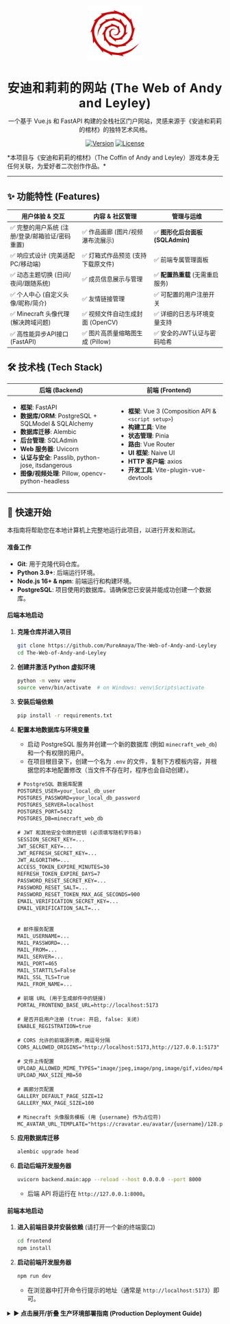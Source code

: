 <div align="center">
  <img src="docs/icon.png" alt="logo" width="128" height="128" />
  <h1 style="font-weight:700; letter-spacing:1px; margin-bottom:0;">
    安迪和莉莉的网站 (The Web of Andy and Leyley)
  </h1>
  <p>
    一个基于 Vue.js 和 FastAPI 构建的全栈社区门户网站，灵感来源于《安迪和莉莉的棺材》的独特艺术风格。
  </p>
  <p>
    <a href="https://github.com/PureAmaya/The-Web-of-Andy-and-Leyley/releases"><img alt="Version" src="https://img.shields.io/github/v/release/PureAmaya/The-Web-of-Andy-and-Leyley?style=for-the-badge&logo=github"></a>
    <a href="https://github.com/PureAmaya/The-Web-of-Andy-and-Leyley/blob/master/LICENSE"><img alt="License" src="https://img.shields.io/github/license/PureAmaya/The-Web-of-Andy-and-Leyley?style=for-the-badge"></a>
  </p>
</div>
*本项目与《安迪和莉莉的棺材》（The Coffin of Andy and Leyley）游戏本身无任何关联，为爱好者二次创作作品。*

---

## ✨ 功能特性 (Features)

<table width="100%">
  <thead>
    <tr>
      <th width="33%">用户体验 & 交互</th>
      <th width="33%">内容 & 社区管理</th>
      <th width="33%">管理与运维</th>
    </tr>
  </thead>
  <tbody>
    <tr>
      <td>✅ 完整的用户系统 (注册/登录/邮箱验证/密码重置)</td>
      <td>✅ 作品画廊 (图片/视频瀑布流展示)</td>
      <td>✅ <strong>图形化后台面板 (SQLAdmin)</strong></td>
    </tr>
    <tr>
      <td>✅ 响应式设计 (完美适配PC/移动端)</td>
      <td>✅ 灯箱式作品预览 (支持下载原文件)</td>
      <td>✅ 前端专属管理面板</td>
    </tr>
    <tr>
      <td>✅ 动态主题切换 (日间/夜间/跟随系统)</td>
      <td>✅ 成员信息展示与管理</td>
      <td>✅ <strong>配置热重载</strong> (无需重启服务)</td>
    </tr>
    <tr>
      <td>✅ 个人中心 (自定义头像/昵称/简介)</td>
      <td>✅ 友情链接管理</td>
      <td>✅ 可配置的用户注册开关</td>
    </tr>
    <tr>
      <td>✅ Minecraft 头像代理 (解决跨域问题)</td>
      <td>✅ 视频文件自动生成封面 (OpenCV)</td>
      <td>✅ 详细的日志与环境变量支持</td>
    </tr>
    <tr>
      <td>✅ 高性能异步API接口 (FastAPI)</td>
      <td>✅ 图片高质量缩略图生成 (Pillow)</td>
      <td>✅ 安全的JWT认证与密码哈希</td>
    </tr>
  </tbody>
</table>

## 🛠️ 技术栈 (Tech Stack)

<table width="100%">
  <thead>
    <tr>
      <th width="50%">后端 (Backend)</th>
      <th width="50%">前端 (Frontend)</th>
    </tr>
  </thead>
  <tbody>
    <tr>
      <td>
        <ul>
          <li><strong>框架</strong>: FastAPI</li>
          <li><strong>数据库/ORM</strong>: PostgreSQL + SQLModel & SQLAlchemy</li>
          <li><strong>数据库迁移</strong>: Alembic</li>
          <li><strong>后台管理</strong>: SQLAdmin</li>
          <li><strong>Web 服务器</strong>: Uvicorn</li>
          <li><strong>认证与安全</strong>: Passlib, python-jose, itsdangerous</li>
          <li><strong>图像/视频处理</strong>: Pillow, opencv-python-headless</li>
        </ul>
      </td>
      <td>
        <ul>
          <li><strong>框架</strong>: Vue 3 (Composition API & <code>&lt;script setup&gt;</code>)</li>
          <li><strong>构建工具</strong>: Vite</li>
          <li><strong>状态管理</strong>: Pinia</li>
          <li><strong>路由</strong>: Vue Router</li>
          <li><strong>UI 框架</strong>: Naive UI</li>
          <li><strong>HTTP 客户端</strong>: axios</li>
          <li><strong>开发工具</strong>: Vite-plugin-vue-devtools</li>
        </ul>
      </td>
    </tr>
  </tbody>
</table>

## 🚀 快速开始


本指南将帮助您在本地计算机上完整地运行此项目，以进行开发和测试。

#### 准备工作

-   **Git**: 用于克隆代码仓库。
-   **Python 3.9+**: 后端运行环境。
-   **Node.js 16+ & npm**: 前端运行和构建环境。
-   **PostgreSQL**: 项目使用的数据库。请确保您已安装并能成功创建一个数据库。

#### 后端本地启动

1.  **克隆仓库并进入项目**
    ```bash
    git clone https://github.com/PureAmaya/The-Web-of-Andy-and-Leyley
    cd The-Web-of-Andy-and-Leyley
    ```
2.  **创建并激活 Python 虚拟环境**
    ```bash
    python -m venv venv
    source venv/bin/activate  # on Windows: venv\Scripts\activate
    ```
3.  **安装后端依赖**
    
    ```bash
    pip install -r requirements.txt
    ```
4.  **配置本地数据库与环境变量**
    -   启动 PostgreSQL 服务并创建一个新的数据库 (例如 `minecraft_web_db`) 和一个有权限的用户。
    -   在项目根目录下，创建一个名为 `.env` 的文件，复制下方模板内容，并根据您的本地配置修改（当文件不存在时，程序也会自动创建）。
    ```env
    # PostgreSQL 数据库配置
    POSTGRES_USER=your_local_db_user
    POSTGRES_PASSWORD=your_local_db_password
    POSTGRES_SERVER=localhost
    POSTGRES_PORT=5432
    POSTGRES_DB=minecraft_web_db
    
    # JWT 和其他安全令牌的密钥 (必须填写随机字符串)
    SESSION_SECRET_KEY=...
    JWT_SECRET_KEY=...
    JWT_REFRESH_SECRET_KEY=...
    JWT_ALGORITHM=...
    ACCESS_TOKEN_EXPIRE_MINUTES=30
    REFRESH_TOKEN_EXPIRE_DAYS=7
    PASSWORD_RESET_SECRET_KEY=...
    PASSWORD_RESET_SALT=...
    PASSWORD_RESET_TOKEN_MAX_AGE_SECONDS=900
    EMAIL_VERIFICATION_SECRET_KEY=...
    EMAIL_VERIFICATION_SALT=...
    
    
    # 邮件服务配置
    MAIL_USERNAME=...
    MAIL_PASSWORD=...
    MAIL_FROM=...
    MAIL_SERVER=...
    MAIL_PORT=465
    MAIL_STARTTLS=False
    MAIL_SSL_TLS=True
    MAIL_FROM_NAME=...
    
    # 前端 URL (用于生成邮件中的链接)
    PORTAL_FRONTEND_BASE_URL=http://localhost:5173
    
    # 是否开启用户注册 (true: 开启, false: 关闭)
    ENABLE_REGISTRATION=true
    
    # CORS 允许的前端源列表，用逗号分隔
    CORS_ALLOWED_ORIGINS="http://localhost:5173,http://127.0.0.1:5173"
    
    # 文件上传配置
    UPLOAD_ALLOWED_MIME_TYPES="image/jpeg,image/png,image/gif,video/mp4"
    UPLOAD_MAX_SIZE_MB=50
    
    # 画廊分页配置
    GALLERY_DEFAULT_PAGE_SIZE=12
    GALLERY_MAX_PAGE_SIZE=100
    
    # Minecraft 头像服务模板 (用 {username} 作为占位符)
    MC_AVATAR_URL_TEMPLATE="https://cravatar.eu/avatar/{username}/128.png"
    ```
5.  **应用数据库迁移**
    ```bash
    alembic upgrade head
    ```
6.  **启动后端开发服务器**
    ```bash
    uvicorn backend.main:app --reload --host 0.0.0.0 --port 8000
    ```
    - 后端 API 将运行在 `http://127.0.0.1:8000`。

#### 前端本地启动

1.  **进入前端目录并安装依赖** (请打开一个新的终端窗口)
    ```bash
    cd frontend
    npm install
    ```
2.  **启动前端开发服务器**
    ```bash
    npm run dev
    ```
    - 在浏览器中打开命令行提示的地址（通常是 `http://localhost:5173`）即可。

<details>
<summary><strong>► 点击展开/折叠 生产环境部署指南 (Production Deployment Guide)</strong></summary>

本指南以 **Ubuntu 22.04** 为例，引导您完成应用的完整部署。

#### 阶段一：服务器准备与环境安装

1.  **更新系统并安装核心依赖**
    ```bash
    sudo apt update && sudo apt upgrade -y
    sudo apt install -y git python3-pip python3-venv nginx postgresql postgresql-contrib curl
    ```
2.  **安装 Node.js (v18+)**
    ```bash
    curl -fsSL [https://deb.nodesource.com/setup_18.x](https://deb.nodesource.com/setup_18.x) | sudo -E bash -
    sudo apt install -y nodejs
    ```
3.  **配置防火墙**
    ```bash
    sudo ufw allow 'OpenSSH'
    sudo ufw allow 'Nginx Full'
    sudo ufw enable
    ```

#### 阶段二：数据库与后端应用部署

1.  **创建数据库和用户** (在`psql`中执行)
    ```sql
    CREATE DATABASE minecraft_web_db;
    CREATE USER your_db_user WITH PASSWORD 'your_secure_password';
    GRANT ALL PRIVILEGES ON DATABASE minecraft_web_db TO your_db_user;
    \q
    ```
2.  **克隆代码并设置Python环境**
    ```bash
    git clone [https://github.com/PureAmaya/The-Web-of-Andy-and-Leyley.git](https://github.com/PureAmaya/The-Web-of-Andy-and-Leyley.git)
    cd The-Web-of-Andy-and-Leyley
    python3 -m venv venv
    source venv/bin/activate
    pip install -r requirements.txt
    pip install uvicorn gunicorn # 生产环境建议使用 gunicorn
    ```
3.  **配置生产环境变量**
    在项目根目录创建并编辑 `.env` 文件，填入您的生产配置（数据库、密钥、域名等）。**确保关闭注册 `ENABLE_REGISTRATION=false` 并设置正确的 `CORS_ALLOWED_ORIGINS`**。

4.  **应用数据库迁移**
    ```bash
    alembic upgrade head
    ```

5.  **使用 `systemd` 管理后端服务**
    - 创建服务文件 `sudo nano /etc/systemd/system/my_webapp.service`。
    - **请务必将所有 `/path/to/your/project` 替换为您项目的实际绝对路径**。
    ```ini
    [Unit]
    Description=Gunicorn instance to serve my_webapp
    After=network.target
    
    [Service]
    User=your_server_user # 运行服务的用户名
    Group=www-data
    WorkingDirectory=/path/to/your/project/The-Web-of-Andy-and-Leyley
    Environment="PATH=/path/to/your/project/The-Web-of-Andy-and-Leyley/venv/bin"
    ExecStart=/path/to/your/project/The-Web-of-Andy-and-Leyley/venv/bin/gunicorn -w 4 -k uvicorn.workers.UvicornWorker -b 127.0.0.1:8000 backend.main:app
    
    [Install]
    WantedBy=multi-user.target
    ```
    - 启动并启用服务：
    ```bash
    sudo systemctl daemon-reload
    sudo systemctl start my_webapp
    sudo systemctl enable my_webapp
    ```

#### 阶段三：前端构建与 Nginx 配置

1.  **构建前端静态文件**
    ```bash
    cd frontend
    npm install
    npm run build
    ```
2.  **配置 Nginx 反向代理**
    - 创建 Nginx 配置文件 `sudo nano /etc/nginx/sites-available/your_domain.com`。
    - 粘贴以下配置，这是根据您提供的配置优化而来，**请替换 `your_domain.com` 和路径**。
    ```nginx
    server {
        listen 80;
        listen [::]:80;
        server_name your_domain.com;
    
        # 用于 Let's Encrypt 证书续签验证
        location ~ /.well-known/acme-challenge {
            allow all;
            root /var/www/html;
        }
    
        # 将所有 HTTP 请求强制重定向到 HTTPS
        location / {
            return 301 https://$host$request_uri;
        }
    }
    
    server {
        listen 443 ssl http2;
        listen [::]:443 ssl http2;
        server_name your_domain.com;
    
        # SSL 证书路径 (使用 Certbot 获取后会自动配置)
        # ssl_certificate /path/to/fullchain.pem;
        # ssl_certificate_key /path/to/privkey.pem;
        # include /etc/letsencrypt/options-ssl-nginx.conf;
        # ssl_dhparam /etc/letsencrypt/ssl-dhparams.pem;
    
        # 前端静态文件根目录
        root /path/to/your/project/The-Web-of-Andy-and-Leyley/frontend/dist;
        index index.html;
    
        # 日志文件
        access_log /var/log/nginx/your_domain.com.access.log;
        error_log /var/log/nginx/your_domain.com.error.log;
    
        # 安全头
        add_header Strict-Transport-Security "max-age=31536000; includeSubDomains" always;
        add_header X-Frame-Options DENY;
        add_header X-Content-Type-Options nosniff;
        
        # 代理到后端的 API 请求
        location /api/ {
            client_max_body_size 50M; # 必须大于等于 .env 中的 UPLOAD_MAX_SIZE_MB
            proxy_pass [http://127.0.0.1:8000/api/](http://127.0.0.1:8000/api/); # 注意这里的斜杠
            proxy_set_header Host $host;
            proxy_set_header X-Real-IP $remote_addr;
            proxy_set_header X-Forwarded-For $proxy_add_x_forwarded_for;
            proxy_set_header X-Forwarded-Proto $scheme;
        }
    
        # 核心：处理 Vue Router 的 History 模式
        location / {
            try_files $uri $uri/ /index.html;
        }
    }
    ```
    - 启用配置:
    ```bash
    sudo ln -s /etc/nginx/sites-available/your_domain.com /etc/nginx/sites-enabled/
    sudo nginx -t && sudo systemctl restart nginx
    ```

#### 阶段四：配置 HTTPS (Certbot)

1.  **安装 Certbot**
    ```bash
    sudo apt install certbot python3-certbot-nginx
    ```
2.  **获取并安装证书**
    Certbot 会自动修改您的 Nginx 配置以启用 HTTPS。
    ```bash
    sudo certbot --nginx -d your_domain.com
    ```
    部署完成！

## 🔑 项目管理与首次配置

### ⚠️ **重要：创建您的第一个管理员账户**

**本项目的设计非常巧妙：第一个成功注册的用户将自动被赋予管理员（admin）权限。**

因此，首次部署的流程如下：

1.  **确保注册功能已开启**: 在您的 `.env` 文件中，确保 `ENABLE_REGISTRATION=true`。
2.  **部署并启动应用**: 按照上方指南完成部署。
3.  **立即注册**: 访问您的网站，**成为第一个注册的用户**。这个账户将是您唯一的初始管理员账户。
4.  **（强烈建议）关闭后续注册**: 注册成功后，为了安全起见，立即修改 `.env` 文件，设置 `ENABLE_REGISTRATION=false`，然后通过 `管理面板` 重载环境。这样可以防止其他人注册为普通用户。

现在，您可以使用第一个注册的账户凭据登录，并管理整个网站了。


## 📜 许可证 (License)

本项目代码采用 **Apache License 2.0** 许可证。详细信息请查看 `LICENSE` 文件。

字体文件 (Noto Sans SC, Special Elite) 使用 **SIL Open Font License 1.1** 许可证。

## 🤝 致谢 (Acknowledgements)

本项目的开发过程得到了 **Google Gemini 2.5 Pro 模型** 的辅助，在代码实现、功能优化和文档撰写等方面提供了诸多有益的建议。
